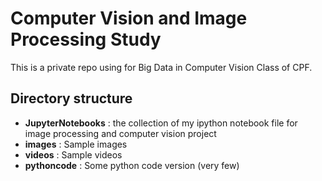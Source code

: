 # Computer Vision and Image Processing Study

This is a private repo using for Big Data in Computer Vision Class of CPF.

## Directory structure
* **JupyterNotebooks** : the collection of my ipython notebook file for image processing and computer vision project
* **images** : Sample images
* **videos** : Sample videos
* **pythoncode** : Some python code version (very few)